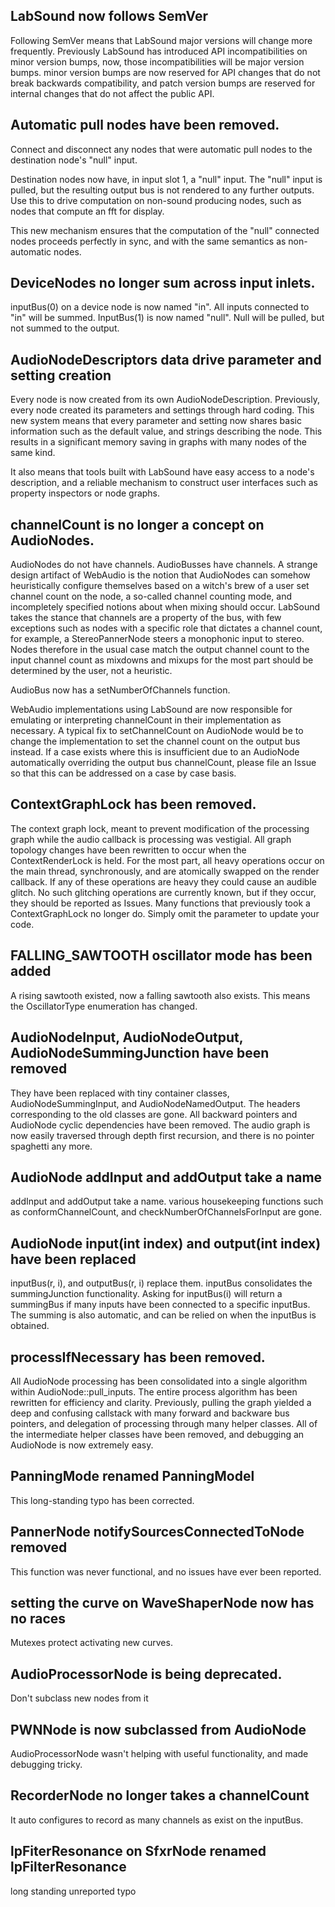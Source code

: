 
## LabSound now follows SemVer

Following SemVer means that LabSound major versions will change more frequently.
Previously LabSound has introduced API incompatibilities on minor version bumps,
now, those incompatibilities will be major version bumps. minor version bumps are
now reserved for API changes that do not break backwards compatibility, and
patch version bumps are reserved for internal changes that do not affect the
public API.

## Automatic pull nodes have been removed. 

Connect and disconnect any nodes that were automatic pull nodes to the destination
node's "null" input.

Destination nodes now have, in input slot 1, a "null" input. The "null" input is
pulled, but the resulting output bus is not rendered to any further outputs.
Use this to drive computation on non-sound producing nodes, such as nodes that
compute an fft for display.

This new mechanism ensures that the computation of the "null" connected nodes
proceeds perfectly in sync, and with the same semantics as non-automatic nodes.

## DeviceNodes no longer sum across input inlets.

inputBus(0) on a device node is now named "in". All inputs connected to "in"
will be summed. InputBus(1) is now named "null". Null will be pulled, but not
summed to the output.

## AudioNodeDescriptors data drive parameter and setting creation

Every node is now created from its own AudioNodeDescription. Previously, every
node created its parameters and settings through hard coding. This new system
means that every parameter and setting now shares basic information such as the
default value, and strings describing the node. This results in a significant
memory saving in graphs with many nodes of the same kind.

It also means that tools built with LabSound have easy access to a node's 
description, and a reliable mechanism to construct user interfaces such as 
property inspectors or node graphs.

## channelCount is no longer a concept on AudioNodes.

AudioNodes do not have channels. AudioBusses have channels. A strange design
artifact of WebAudio is the notion that AudioNodes can somehow heuristically
configure themselves based on a witch's brew of a user set channel count on
the node, a so-called channel counting mode, and incompletely specified
notions about when mixing should occur. LabSound takes the stance that
channels are a property of the bus, with few exceptions such as nodes
with a specific role that dictates a channel count, for example, a 
StereoPannerNode steers a monophonic input to stereo. Nodes therefore
in the usual case match the output channel count to the input channel count
as mixdowns and mixups for the most part should be determined by the user,
not a heuristic.

AudioBus now has a setNumberOfChannels function.

WebAudio implementations using LabSound are now responsible for emulating
or interpreting channelCount in their implementation as necessary. A
typical fix to setChannelCount on AudioNode would be to change the
implementation to set the channel count on the output bus instead. If
a case exists where this is insufficient due to an AudioNode automatically
overriding the output bus channelCount, please file an Issue so that
this can be addressed on a case by case basis.

## ContextGraphLock has been removed.

The context graph lock, meant to prevent modification of the processing
graph while the audio callback is processing was vestigial. All graph
topology changes have been rewritten to occur when the ContextRenderLock
is held. For the most part, all heavy operations occur on the main thread,
synchronously, and are atomically swapped on the render callback. If any
of these operations are heavy they could cause an audible glitch. No such
glitching operations are currently known, but if they occur, they should be
reported as Issues. Many functions that previously took a ContextGraphLock
no longer do. Simply omit the parameter to update your code.

## FALLING_SAWTOOTH oscillator mode has been added

A rising sawtooth existed, now a falling sawtooth also exists. This means the
OscillatorType enumeration has changed.

## AudioNodeInput, AudioNodeOutput, AudioNodeSummingJunction have been removed

They have been replaced with tiny container classes, AudioNodeSummingInput,
and AudioNodeNamedOutput. The headers corresponding to the old classes are gone.
All backward pointers and AudioNode cyclic dependencies have been removed.
The audio graph is now easily traversed through depth first recursion, and
there is no pointer spaghetti any more.

## AudioNode addInput and addOutput take a name

addInput and addOutput take a name. various housekeeping functions such
as conformChannelCount, and checkNumberOfChannelsForInput are gone.

## AudioNode input(int index) and output(int index) have been replaced

inputBus(r, i), and outputBus(r, i) replace them. inputBus consolidates
the summingJunction functionality. Asking for inputBus(i) will return a
summingBus if many inputs have been connected to a specific inputBus. The
summing is also automatic, and can be relied on when the inputBus is
obtained.

## processIfNecessary has been removed.

All AudioNode processing has been consolidated into a single algorithm
within AudioNode::pull_inputs. The entire process algorithm has been
rewritten for efficiency and clarity. Previously, pulling the graph yielded
a deep and confusing callstack with many forward and backware bus pointers,
and delegation of processing through many helper classes. All of the
intermediate helper classes have been removed, and debugging an AudioNode
is now extremely easy.

## PanningMode renamed PanningModel

This long-standing typo has been corrected.

## PannerNode notifySourcesConnectedToNode removed

This function was never functional, and no issues have ever been reported.

## setting the curve on WaveShaperNode now has no races

Mutexes protect activating new curves.

## AudioProcessorNode is being deprecated.

Don't subclass new nodes from it

## PWNNode is now subclassed from AudioNode

AudioProcessorNode wasn't helping with useful functionality, and made debugging tricky.

## RecorderNode no longer takes a channelCount

It auto configures to record as many channels as exist on the inputBus.

## lpFiterResonance on SfxrNode renamed lpFilterResonance

long standing unreported typo




